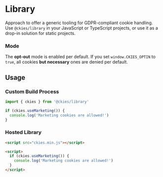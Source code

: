 # Library

Approach to offer a generic tooling for GDPR-compliant cookie handling. Use `@ckies/library` in your JavaScript or TypeScript projects, or use it as a drop-in solution for static projects.

### Mode

The **opt-out** mode is enabled per default. If you set `window.CKIES_OPTIN` to `true`, all cookies **but necessary** ones are denied per default. 

## Usage

### Custom Build Process

```javascript
import { ckies } from '@ckies/library'

if (ckies.useMarketing()) {
  console.log('Marketing cookies are allowed!')
}
```

### Hosted Library

```html
<script src="ckies.min.js"></script>

<script>
  if (ckies.useMarketing()) {
    console.log('Marketing cookies are allowed!')
  }
</script>
```
